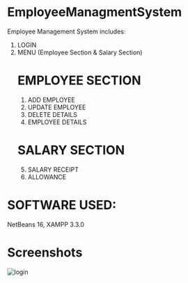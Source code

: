 # EmployeeManagmentSystem

Employee Management System includes:
1) LOGIN
2) MENU (Employee Section & Salary Section)
   # EMPLOYEE SECTION
   1. ADD EMPLOYEE
   2. UPDATE EMPLOYEE
   3. DELETE DETAILS 
   4. EMPLOYEE DETAILS
   # SALARY SECTION
   5. SALARY RECEIPT
   6. ALLOWANCE
# SOFTWARE USED:
 NetBeans 16,
 XAMPP 3.3.0
 # Screenshots
![login](https://user-images.githubusercontent.com/88700612/220032888-ed5a8e5f-9cb7-4ba4-bc45-9b538af245e1.png)

